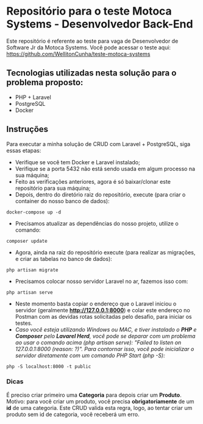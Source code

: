 # Repositório para o teste Motoca Systems - Desenvolvedor Back-End
Este repositório é referente ao teste para vaga de Desenvolvedor de Software Jr da Motoca Systems. Você pode acessar o teste aqui: https://github.com/WellitonCunha/teste-motoca-systems

## Tecnologias utilizadas nesta solução para o problema proposto:
- PHP + Laravel
- PostgreSQL
- Docker

## Instruções
Para executar a minha solução de CRUD com Laravel + PostgreSQL, siga essas etapas:
- Verifique se você tem Docker e Laravel instalado;
- Verifique se a porta 5432 não está sendo usada em algum processo na sua máquina;
- Feito as verificações anteriores, agora é só baixar/clonar este repositório para sua máquina;
- Depois, dentro do diretório raiz do repositório, execute (para criar o container do nosso banco de dados):
```
docker-compose up -d
```
- Precisamos atualizar as dependências do nosso projeto, utilize o comando:
```
composer update
```
- Agora, ainda na raiz do repositório execute (para realizar as migrações, e criar as tabelas no banco de dados):
```
php artisan migrate
```
- Precisamos colocar nosso servidor Laravel no ar, fazemos isso com:
```
php artisan serve
```
- Neste momento basta copiar o endereço que o Laravel iniciou o servidor (geralmente **http://127.0.0.1:8000**) e colar este endereço no Postman com as devidas rotas solicitadas pelo desafio, para iniciar os testes.
- _Caso você esteja utilizando Windows ou MAC, e tiver instalado o **PHP** e **Composer** pelo **Lavarel Herd**, você pode se deparar com um problema ao usar o comando acima (php artisan serve): "Failed to listen on 127.0.0.1:8000 (reason: ?)". Para contornar isso, você pode inicializar o servidor diretamente com um comando PHP Start (php -S):_
```
php -S localhost:8000 -t public
```
### Dicas
É preciso criar primeiro uma **Categoria** para depois criar um **Produto**. Motivo: para você criar um produto, você precisa **obrigatoriamente** de um **id** de uma categoria. Este CRUD valida esta regra, logo, ao tentar criar um produto sem id de categoria, você receberá um erro.
